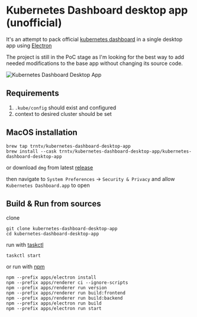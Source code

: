 # Kubernetes Dashboard desktop app (unofficial)
It's an attempt to pack official [kubernetes dashboard](https://github.com/kubernetes/dashboard) in a single desktop app using [Electron](https://www.electronjs.org/)

The project is still in the PoC stage as I'm looking for the best way to add needed modifications to the base app without changing its source code.

![Kubernetes Dashboard Desktop App](screenshot.png?raw=true "Kubernetes Dashboard Desktop App")

## Requirements
1. `.kube/config` should exist and configured
2. context to desired cluster should be set

## MacOS installation
```
brew tap trntv/kubernetes-dashboard-desktop-app
brew install --cask trntv/kubernetes-dashboard-desktop-app/kubernetes-dashboard-desktop-app
```
or download `dmg` from latest [release](https://github.com/trntv/kubernetes-dashboard-desktop-app/releases/latest)

then navigate to `System Preferences` -> `Security & Privacy` and allow `Kubernetes Dashboard.app` to open

## Build & Run from sources
clone
```
git clone kubernetes-dashboard-desktop-app
cd kubernetes-dashboard-desktop-app
```
run with [taskctl](https://github.com/taskctl/taskctl)
```
taskctl start
```
or run with [npm](https://npmjs.org)
```
npm --prefix apps/electron install
npm --prefix apps/renderer ci --ignore-scripts
npm --prefix apps/renderer run version
npm --prefix apps/renderer run build:frontend
npm --prefix apps/renderer run build:backend
npm --prefix apps/electron run build
npm --prefix apps/electron run start
```
